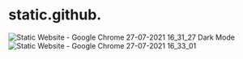# static.github.
![Static Website - Google Chrome 27-07-2021 16_31_27](https://user-images.githubusercontent.com/87072216/127303522-4c615f89-fc85-4de9-b336-09b1cd9af265.png)
Dark Mode
![Static Website - Google Chrome 27-07-2021 16_33_01](https://user-images.githubusercontent.com/87072216/127303412-bd7715a6-d5ec-40ed-9eb7-478caa127763.png)

